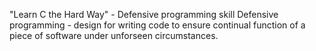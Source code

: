 "Learn C the Hard Way" - Defensive programming skill
Defensive programming - design for writing code to ensure continual function of a piece of software under unforseen circumstances.